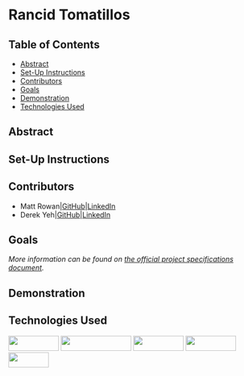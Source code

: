 # Rancid Tomatillos


## Table of Contents
  * [Abstract](#abstract)
  * [Set-Up Instructions](#set-up-instructions)
  * [Contributors](#Contributors)
  * [Goals](#goals)
  * [Demonstration](#demonstration)
  * [Technologies Used](#technologies-used)

## Abstract


## Set-Up Instructions


## Contributors
- Matt Rowan|[GitHub](https://github.com/MRowan121)|[LinkedIn](https://www.linkedin.com/in/mrowan121/)
- Derek Yeh|[GitHub](https://github.com/derekgithub2)|[LinkedIn](https://www.linkedin.com/in/derekyeh/)

## Goals

*More information can be found on [the official project specifications document](https://frontend.turing.edu/projects/module-3/rancid-tomatillos-v3.html).*

## Demonstration


## Technologies Used
<div>
  <img src="https://img.shields.io/badge/-react-333333?logo=react&style=for-the-badge" width="100" height="30"/>
  <img src="https://img.shields.io/badge/-react%20router-f44250?logo=react%20router&logoColor=white&style=for-the-badge" width="140" height="30"/>
  <img src="https://img.shields.io/badge/-cypress-007780?logo=cypress&logoColor=white&style=for-the-badge" width="100" height="30"/>
  <img src="https://img.shields.io/badge/-CSS3-315780?logo=css3&style=for-the-badge" width="100" height="30"/>
  <img src="https://img.shields.io/badge/-npm-c12127?logo=npm&logoColor=white&style=for-the-badge" width="80"  height="30"/>
</div>
